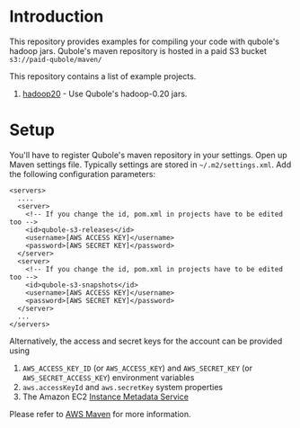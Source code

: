 # Introduction
This repository provides examples for compiling your code with qubole's hadoop jars. Qubole's maven repository is hosted in a paid S3 bucket `s3://paid-qubole/maven/`

This repository contains a list of example projects.

1. [hadoop20](haoop20/) - Use Qubole's hadoop-0.20 jars.

# Setup

You'll have to register Qubole's maven repository in your settings. Open up Maven settings file. Typically settings are stored in `~/.m2/settings.xml`. Add the following configuration parameters:


    <servers>
      ....
      <server>
        <!-- If you change the id, pom.xml in projects have to be edited too -->
        <id>qubole-s3-releases</id>
        <username>[AWS ACCESS KEY]</username>
        <password>[AWS SECRET KEY]</password>
      </server>
      <server>
        <!-- If you change the id, pom.xml in projects have to be edited too -->
        <id>qubole-s3-snapshots</id>
        <username>[AWS ACCESS KEY]</username>
        <password>[AWS SECRET KEY]</password>
      </server>
      ...
    </servers>
    
Alternatively, the access and secret keys for the account can be provided using

1. `AWS_ACCESS_KEY_ID` (or `AWS_ACCESS_KEY`) and `AWS_SECRET_KEY` (or `AWS_SECRET_ACCESS_KEY`) environment variables
2. `aws.accessKeyId` and `aws.secretKey` system properties
3. The Amazon EC2 [Instance Metadata Service](  http://docs.aws.amazon.com/AWSJavaSDK/latest/javadoc/com/amazonaws/auth/InstanceProfileCredentialsProvider.html)

Please refer to [AWS Maven](https://github.com/spring-projects/aws-maven) for more information. 
